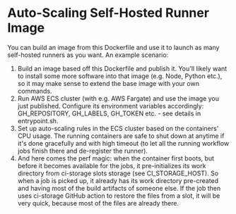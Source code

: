 # Auto-Scaling Self-Hosted Runner Image

You can build an image from this Dockerfile and use it to launch as many
self-hosted runners as you want. An example scenario:

1. Build an image based off this Dockerfile and publish it. You'll likely want
   to install some more software into that image (e.g. Node, Python etc.), so it
   may make sense to extend the base image with your own commands.
2. Run AWS ECS cluster (with e.g. AWS Fargate) and use the image you just
   published. Configure its environment variables accordingly: GH_REPOSITORY,
   GH_LABELS, GH_TOKEN etc. - see details in entrypoint.sh.
3. Set up auto-scaling rules in the ECS cluster based on the containers' CPU
   usage. The running containers are safe to shut down at anytime if it's done
   gracefully and with high timeout (to let all the running workflow jobs finish
   there and de-register the runner).
4. And here comes the perf magic: when the container first boots, but before it
   becomes available for the jobs, it pre-initializes its work directory from
   ci-storage slots storage (see CI_STORAGE_HOST). So when a job is picked up,
   it already has its work directory pre-created and having most of the build
   artifacts of someone else. If the job then uses ci-storage GitHub action to
   restore the files from a slot, it will be very quick, because most of the
   files are already there.
